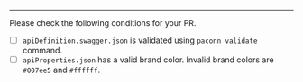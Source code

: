 
---
Please check the following conditions for your PR.

- [ ] `apiDefinition.swagger.json` is validated using `paconn validate` command.
- [ ] `apiProperties.json` has a valid brand color. Invalid brand colors are `#007ee5` and `#ffffff`.

